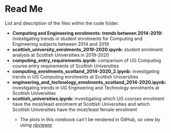 # Read Me

List and description of the files within the code folder.

<ul>
  <li><b>Computing and Engineering enrolments: trends between 2014-2019:</b> investigating trends in student enrolments for Computing and Engineering subjects between 2014 and 2019</li>
  <li><b>scottish_university_enrolments_2019-2020.ipynb:</b> student enrolment analysis at Scottish Universities in 2019-2020</li>
  <li><b>computing_entry_requirements.ipynb:</b> comparison of UG Computing course entry requirements of Scottish Universities</li>
  <li><b>computing_enrolments_scotland_2014-2020_2.ipynb:</b> investigating trends in UG Computing enrolments at Scottish Universities</li>
  <li><b>engineering_and_technology_enrolments_scotland_2014-2020.ipynb:</b> investigating trends in UG Engineering and Technology enrolments at Scottish Universities</li>
  <li><b>scottish_universities.ipynb:</b> investigating which UG courses enrolment have the most/least enrolment at Scottish Universities and which Scottish Universities have the most/least female enrolment</li>
  <ul>
    <li>The plots in this notebook can't be rendered in GitHub, so view by using <a href="https://nbviewer.jupyter.org/" target="_blank">nbviewer</a></li>
  </ul>
</ul>
